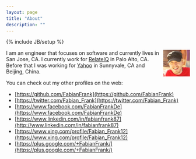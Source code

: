 ```yaml
---
layout: page
title: "About"
description: ""
---
```

{% include JB/setup %}

<div style="float: right">
    <img width="73" height="73" src="/assets/fabian.png" alt="Fabian">
</div>

I am an engineer that focuses on software and currently lives in San Jose, CA. I
currently work for [RelateIQ](http://www.relateiq.com/) in Palo Alto, CA. Before that
I was working for [Yahoo](http://www.yahoo.com/) in Sunnyvale, CA and Beijing, China.

You can check out my other profiles on the web:  

* [https://github.com/FabianFrank](https://github.com/FabianFrank)  
* [https://twitter.com/Fabian_Frank](https://twitter.com/Fabian_Frank)  
* [https://www.facebook.com/FabianFrankDe](https://www.facebook.com/FabianFrankDe)  
* [https://www.linkedin.com/in/fabianfrank87](http://www.linkedin.com/in/fabianfrank87)  
* [https://www.xing.com/profile/Fabian_Frank12](https://www.xing.com/profile/Fabian_Frank12)  
* [https://plus.google.com/+FabianFrank/](https://plus.google.com/+FabianFrank/)
